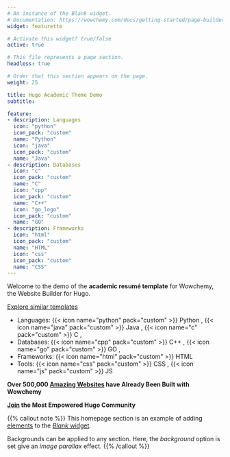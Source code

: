 ```yaml
---
# An instance of the Blank widget.
# Documentation: https://wowchemy.com/docs/getting-started/page-builder/
widget: featurette

# Activate this widget? true/false
active: true

# This file represents a page section.
headless: true

# Order that this section appears on the page.
weight: 25

title: Hugo Academic Theme Demo
subtitle:

feature:
- description: Languages
  icon: "python"
  icon_pack: "custom"
  name: "Python"
  icon: "java"
  icon_pack: "custom"
  name: "Java"
- description: Databases
  icon: "c"
  icon_pack: "custom"
  name: "C"
  icon: "cpp"
  icon_pack: "custom"
  name: "C++"
  icon: "go_logo"
  icon_pack: "custom"
  name: "GO"
- description: Frameworks
  icon: "html"
  icon_pack: "custom"
  name: "HTML"
  icon: "css"
  icon_pack: "custom"
  name: "CSS"
---
```


Welcome to the demo of the **academic resumé template** for Wowchemy, the Website Builder for Hugo.

[Explore similar templates](https://wowchemy.com/templates/)

- Languages: {{< icon name="python" pack="custom" >}} Python , {{< icon name="java" pack="custom" >}} Java , {{< icon name="c" pack="custom" >}} C , 
- Databases: {{< icon name="cpp" pack="custom" >}} C++ , {{< icon name="go" pack="custom" >}} GO , 
- Frameworks: {{< icon name="html" pack="custom" >}} HTML
- Tools: {{< icon name="css" pack="custom" >}} CSS , {{< icon name="js" pack="custom" >}} JS

**Over 500,000 [Amazing Websites](https://wowchemy.com/) have Already Been Built with Wowchemy**

**[Join](https://wowchemy.com/templates/) the Most Empowered Hugo Community**

{{% callout note %}}
This homepage section is an example of adding [elements](https://wowchemy.com/docs/content/writing-markdown-latex/) to the [*Blank* widget](https://wowchemy.com/docs/getting-started/page-builder/).

Backgrounds can be applied to any section. Here, the *background* option is set give an *image parallax* effect.
{{% /callout %}}
